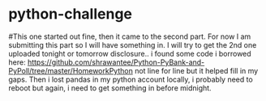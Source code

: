 # python-challenge
#This one started out fine, then it came to the second part.  For now I am submitting this part so I will have something in.  I will try to get the 2nd one uploaded tonight or tomorrow
disclosure.. i found some code i borrowed here: https://github.com/shrawantee/Python-PyBank-and-PyPoll/tree/master/HomeworkPython not line for line but it helped fill in my gaps.  Then i lost pandas in my python account locally, i probably need to reboot but again, i need to get something in before midnight.
